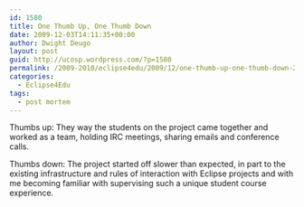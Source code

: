 ```yaml
---
id: 1580
title: One Thumb Up, One Thumb Down
date: 2009-12-03T14:11:35+00:00
author: Dwight Deugo
layout: post
guid: http://ucosp.wordpress.com/?p=1580
permalink: /2009-2010/eclipse4edu/2009/12/one-thumb-up-one-thumb-down-2/
categories:
  - Eclipse4Edu
tags:
  - post mortem
---
```

Thumbs up: They way the students on the project came together and worked as a team, holding IRC meetings, sharing emails and conference calls.

Thumbs down: The project started off slower than expected, in part to the existing infrastructure and rules of interaction with Eclipse projects and with me becoming familiar with supervising such a unique student course experience.